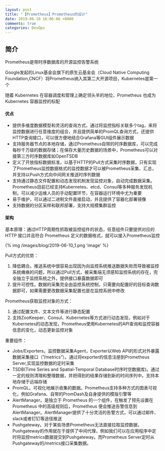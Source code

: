 ```yaml
---
layout: post
title: "【Prometheus】Prometheus的设计"
date: 2019-06-10 16:06:06 +0800
comments: true
categories: DevOps
---
```


<!-- more -->

## 简介
Prometheus是带时序数据库的开源监控告警系统

Google发起的Linux基金会旗下的原生云基金会（Cloud Native Computing Foundation,CNCF）将Prometheus纳入其第二大开源项目，Kubernetes是第一个

随着 Kubernetes 在容器调度和管理上确定领头羊的地位，Prometheus 也成为 Kubernetes 容器监控的标配

#### 优点
* 提供多维度数据模型和灵活的查询方式，通过将监控指标关联多个tag，来将监控数据进行任意维度的组合，并且提供简单的PromQL查询方式，还提供HTTP查询接口，可以很方便地结合Grafana等GUI组件展示数据
* 支持服务器节点的本地存储，通过Prometheus自带的时序数据库，可以完成每秒千万级的数据存储；在保存大量历史数据的场景中，Prometheus可以对接第三方时序数据库如OpenTSDB
* 定义了开放指标数据标准，以基于HTTP的Pull方式采集时序数据，只有实现了Prometheus监控数据格式的监控数据才可以被Prometheus采集、汇总，并支持以Push方式向中间网关推送时序列数据
* 支持通过静态文件配置和动态发现机制发现监控对象，自动完成数据采集。Prometheus目前已经支持Kubernetes、etcd、Consul等多种服务发现机制，可以减少运维人员的手动配置环节，在容器运行环境中尤为重要
* 易于维护，可以通过二进制文件直接启动，并且提供了容器化部署镜像
* 支持数据的分区采样和联邦部署，支持大规模集群监控

#### 架构
基本原理：通过HTTP周期性抓取被监控组件的状态，任意组件只要提供对应的 HTTP 接口并且符合 Prometheus 定义的数据格式，就可以接入Prometheus监控

{% img /images/blog/2019-06-10_1.png 'image' %}

Pull方式的优势：

1. 降低耦合。推送系统中很容易出现因为向监控系统推送数据失败而导致被监控系统瘫痪的问题，所以通过Pull方式，被采集端无须感知监控系统的存在，完全独立于监控系统之外，提供接口暴露数据即可
2. 提升可控性。数据的采集完全由监控系统控制，只需要向配置好的目标查询数据即可，如果需要更改数据采集配置也是在监控系统中修改

Prometheus获取监控对象的方式：

1. 通过配置文件、文本文件等进行静态配置
2. 支持ZooKeeper、Consul、Kubernetes等方式进行动态发现，例如对于Kubernetes的动态发现，Prometheus使用Kubernetes的API查询和监控容器信息的变化，动态更新监控对象

重要组件：

* Jobs/Exporters。监控数据采集Agent，Exporter以Web API的形式对外暴露数据采集接口（”/metrics”）。通过将exporter的信息注册到Prometheus Server,实现监控数据的定时采集
* TSDB(Time Series and Spatial-Temporal Database时序时空数据库)。通过一定的规则清理和整理数据，并把得到的结果存储到新的时间序列中。支持本地存储于远端存储
* PromQL。可视化地展示收集的数据。Prometheus支持多种方式的图表可视化，例如Grafana、自带的PromDash及自身提供的模版引擎等
* AlertManager。是独立于 Prometheus 的一个组件，在触发了预先设置在Prometheus 中的高级规则后，Prometheus 便会推送告警信息到 AlertManager。AlertManager提供了十分灵活的告警方式，可以通过邮件、slack或者钉钉等途径推送
* Pushgateway。对于某些场景Prometheus无法直接拉取监控数据，Pushgateway的作用就在于提供了中间代理，例如我们可以在应用程序中定时将监控metrics数据提交到Pushgateway。而Prometheus Server定时从Pushgateway的/metrics接口采集数据。



